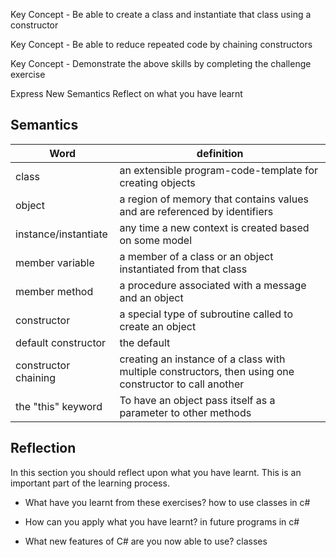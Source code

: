Key Concept - Be able to create a class and instantiate that class using a constructor

Key Concept - Be able to reduce repeated code by chaining constructors

Key Concept - Demonstrate the above skills by completing the challenge exercise

Express New Semantics
Reflect on what you have learnt

## Semantics 

| Word | definition|
|---|---|
|class|	an extensible program-code-template for creating objects	|
|object	|	a region of memory that contains values and are referenced by identifiers|
|instance/instantiate	|	any time a new context is created based on some model|
|member variable		|a member of a class or an object instantiated from that class|
|member method		|a procedure associated with a message and an object|
|constructor		|a special type of subroutine called to create an object|
|default constructor|the default 	|
|constructor chaining	| creating an instance of a class with multiple constructors, then using one constructor to call another	|
|the "this" keyword|To have an object pass itself as a parameter to other methods|

## Reflection

In this section you should reflect upon what you have learnt. This is an important part of the learning process.
- What have you learnt from these exercises?
how to use classes in c#


- How can you apply what you have learnt?
in future programs in c#


- What new features of C# are you now able to use?
classes
